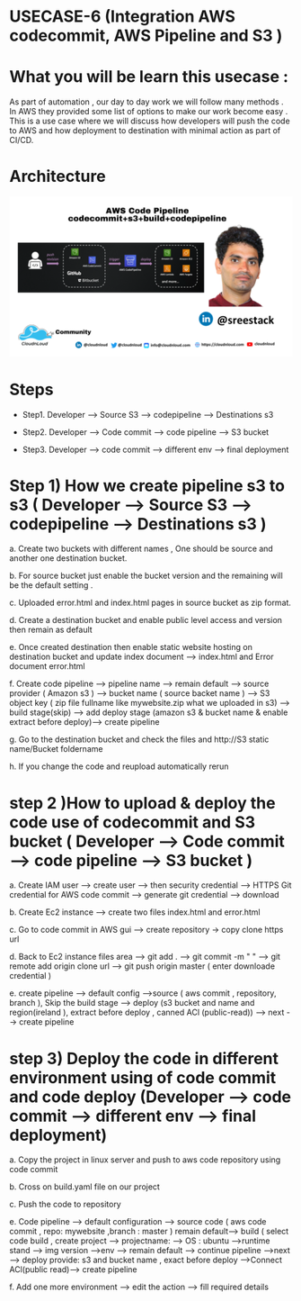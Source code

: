 
#   USECASE-6 (Integration AWS codecommit, AWS Pipeline and S3 )
 
  
# What you will be learn this usecase :

As part of automation , our day to day  work we will follow many methods . In AWS they provided some list of options to make our work become easy . This is a use case where we will discuss how developers will push the code to AWS and how deployment to destination  with minimal action  as part of CI/CD. 

# Architecture
![Watch the image](/aws/Usecase6/AWS-Pipeline.png)


# Steps


- Step1. Developer --> Source S3 --> codepipeline --> Destinations  s3

- Step2. Developer  --> Code commit --> code pipeline --> S3 bucket

- Step3. Developer --> code commit --> different env --> final deployment





# Step 1)  How we create pipeline s3 to  s3 ( Developer --> Source S3 --> codepipeline --> Destinations  s3 )
        
   a. Create two buckets with different names , One should be source and another one destination bucket.
        
   b. For source bucket  just enable the bucket version and the remaining will be the default setting .
        
   c. Uploaded error.html and index.html pages in source bucket as zip format.

   d. Create a destination bucket and enable public level access and version then remain as default
        
   e. Once created destination then  enable static website hosting on destination bucket and update index document --> index.html and Error document error.html

   f. Create code pipeline --> pipeline name --> remain default --> source provider  ( Amazon s3 ) --> bucket name ( source backet name ) --> S3 object key ( zip            file fullname like mywebsite.zip what we uploaded in s3) --> build stage(skip) --> 
      add deploy stage (amazon s3 & bucket name & enable extract before        deploy)--> create pipeline

   g. Go to the destination bucket and check the files and http://S3 static name/Bucket foldername

   h. If you change the code and reupload automatically rerun
   

#  step 2 )How to upload & deploy  the code use of codecommit and S3 bucket ( Developer  --> Code commit --> code pipeline --> S3 bucket )

  a. Create IAM user --> create user --> then security credential --> HTTPS Git credential for AWS code commit --> generate git credential --> download

  b. Create Ec2 instance --> create two files index.html and error.html

  c. Go to code commit in AWS gui --> create repository -> copy clone https url

  d. Back to Ec2 instance files area --> git add . --> git commit -m " " --> git remote add origin clone url --> git push origin master ( enter downloade credential )

  e. create pipeline --> default config -->source ( aws commit  , repository, branch ), Skip the build stage --> deploy (s3 bucket and name and region(ireland ),             extract before deploy , canned ACl (public-read)) --> next --> create pipeline


# step 3) Deploy the code in different environment using of code commit and code deploy (Developer --> code commit --> different env --> final deployment)

  a. Copy the project in linux server and push to aws code repository using code commit
 
  b. Cross on build.yaml file on our project

  c. Push the code to repository

  e. Code pipeline --> default configuration --> source code ( aws code commit , repo: mywebsite ,branch : master ) remain default--> build ( select code build ,            create project --> projectname: --> OS : ubuntu -->runtime stand --> img version -->env --> remain default --> continue pipeline -->next --> deploy provide: s3        and bucket name , exact before deploy -->Connect ACl(public read)--> create pipeline

  f. Add one more environment --> edit the action --> fill required details
